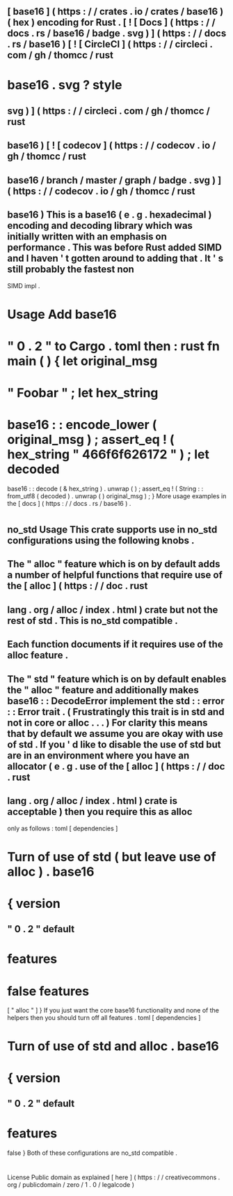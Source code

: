 #
[
base16
]
(
https
:
/
/
crates
.
io
/
crates
/
base16
)
(
hex
)
encoding
for
Rust
.
[
!
[
Docs
]
(
https
:
/
/
docs
.
rs
/
base16
/
badge
.
svg
)
]
(
https
:
/
/
docs
.
rs
/
base16
)
[
!
[
CircleCI
]
(
https
:
/
/
circleci
.
com
/
gh
/
thomcc
/
rust
-
base16
.
svg
?
style
=
svg
)
]
(
https
:
/
/
circleci
.
com
/
gh
/
thomcc
/
rust
-
base16
)
[
!
[
codecov
]
(
https
:
/
/
codecov
.
io
/
gh
/
thomcc
/
rust
-
base16
/
branch
/
master
/
graph
/
badge
.
svg
)
]
(
https
:
/
/
codecov
.
io
/
gh
/
thomcc
/
rust
-
base16
)
This
is
a
base16
(
e
.
g
.
hexadecimal
)
encoding
and
decoding
library
which
was
initially
written
with
an
emphasis
on
performance
.
This
was
before
Rust
added
SIMD
and
I
haven
'
t
gotten
around
to
adding
that
.
It
'
s
still
probably
the
fastest
non
-
SIMD
impl
.
#
#
Usage
Add
base16
=
"
0
.
2
"
to
Cargo
.
toml
then
:
rust
fn
main
(
)
{
let
original_msg
=
"
Foobar
"
;
let
hex_string
=
base16
:
:
encode_lower
(
original_msg
)
;
assert_eq
!
(
hex_string
"
466f6f626172
"
)
;
let
decoded
=
base16
:
:
decode
(
&
hex_string
)
.
unwrap
(
)
;
assert_eq
!
(
String
:
:
from_utf8
(
decoded
)
.
unwrap
(
)
original_msg
)
;
}
More
usage
examples
in
the
[
docs
]
(
https
:
/
/
docs
.
rs
/
base16
)
.
#
#
no_std
Usage
This
crate
supports
use
in
no_std
configurations
using
the
following
knobs
.
-
The
"
alloc
"
feature
which
is
on
by
default
adds
a
number
of
helpful
functions
that
require
use
of
the
[
alloc
]
(
https
:
/
/
doc
.
rust
-
lang
.
org
/
alloc
/
index
.
html
)
crate
but
not
the
rest
of
std
.
This
is
no_std
compatible
.
-
Each
function
documents
if
it
requires
use
of
the
alloc
feature
.
-
The
"
std
"
feature
which
is
on
by
default
enables
the
"
alloc
"
feature
and
additionally
makes
base16
:
:
DecodeError
implement
the
std
:
:
error
:
:
Error
trait
.
(
Frustratingly
this
trait
is
in
std
and
not
in
core
or
alloc
.
.
.
)
For
clarity
this
means
that
by
default
we
assume
you
are
okay
with
use
of
std
.
If
you
'
d
like
to
disable
the
use
of
std
but
are
in
an
environment
where
you
have
an
allocator
(
e
.
g
.
use
of
the
[
alloc
]
(
https
:
/
/
doc
.
rust
-
lang
.
org
/
alloc
/
index
.
html
)
crate
is
acceptable
)
then
you
require
this
as
alloc
-
only
as
follows
:
toml
[
dependencies
]
#
Turn
of
use
of
std
(
but
leave
use
of
alloc
)
.
base16
=
{
version
=
"
0
.
2
"
default
-
features
=
false
features
=
[
"
alloc
"
]
}
If
you
just
want
the
core
base16
functionality
and
none
of
the
helpers
then
you
should
turn
off
all
features
.
toml
[
dependencies
]
#
Turn
of
use
of
std
and
alloc
.
base16
=
{
version
=
"
0
.
2
"
default
-
features
=
false
}
Both
of
these
configurations
are
no_std
compatible
.
#
License
Public
domain
as
explained
[
here
]
(
https
:
/
/
creativecommons
.
org
/
publicdomain
/
zero
/
1
.
0
/
legalcode
)
